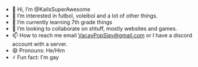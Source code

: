 - 👋 Hi, I’m @KaiIsSuperAwesome
- 👀 I’m interested in futbol, voleibol and a lot of other things. 
- 🌱 I’m currently learning 7th grade things
- 💞️ I’m looking to collaborate on shtuff, mostly websites and games. 
- 📫 How to reach me email VacayPopSlay@gmail.com or I have a discord account with a server. 
- 😄 Pronouns: He/Him
- ⚡ Fun fact: I'm gay

<!---
KaiIsSuperAwesome/KaiIsSuperAwesome is a ✨ special ✨ repository because its `README.md` (this file) appears on your GitHub profile.
You can click the Preview link to take a look at your changes.
--->
